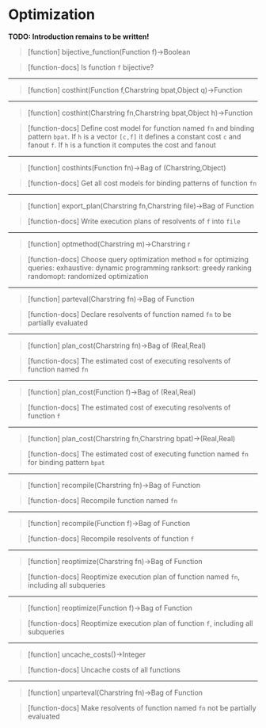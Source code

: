 # Optimization
**TODO: Introduction remains to be written!**
> [function]
> bijective_function(Function f)->Boolean

> [function-docs]
> Is function `f` bijective? 



___

> [function]
> costhint(Function f,Charstring bpat,Object q)->Function



___

> [function]
> costhint(Charstring fn,Charstring bpat,Object h)->Function

> [function-docs]
> Define cost model for function named `fn` and binding pattern `bpat`. 
>      If `h` is a vector `[c,f]` it defines a constant cost `c` and fanout `f`.
>      If `h` is a function it computes the cost and fanout 



___

> [function]
> costhints(Function fn)->Bag of (Charstring,Object)

> [function-docs]
> Get all cost models for binding patterns of function `fn` 



___

> [function]
> export_plan(Charstring fn,Charstring file)->Bag of Function

> [function-docs]
> Write execution plans of resolvents of `f` into `file` 



___

> [function]
> optmethod(Charstring m)->Charstring r

> [function-docs]
> Choose query optimization method `m` for optimizing queries:
>      exhaustive: dynamic programming
>      ranksort:   greedy ranking
>      randomopt:  randomized optimization 



___

> [function]
> parteval(Charstring fn)->Bag of Function

> [function-docs]
> Declare resolvents of function named `fn` to be partially evaluated 



___

> [function]
> plan_cost(Charstring fn)->Bag of (Real,Real)

> [function-docs]
> The estimated cost of executing resolvents of function named `fn` 



___

> [function]
> plan_cost(Function f)->Bag of (Real,Real)

> [function-docs]
> The estimated cost of executing resolvents of function `f` 



___

> [function]
> plan_cost(Charstring fn,Charstring bpat)->(Real,Real)

> [function-docs]
> The estimated cost of executing function named `fn` 
>      for binding pattern `bpat` 



___

> [function]
> recompile(Charstring fn)->Bag of Function

> [function-docs]
> Recompile function named `fn` 



___

> [function]
> recompile(Function f)->Bag of Function

> [function-docs]
> Recompile resolvents of function `f` 



___

> [function]
> reoptimize(Charstring fn)->Bag of Function

> [function-docs]
> Reoptimize execution plan of function named `fn`, 
>       including all subqueries 



___

> [function]
> reoptimize(Function f)->Bag of Function

> [function-docs]
> Reoptimize execution plan of function `f`, including all subqueries 



___

> [function]
> uncache_costs()->Integer

> [function-docs]
> Uncache costs of all functions 



___

> [function]
> unparteval(Charstring fn)->Bag of Function

> [function-docs]
> Make resolvents of function named `fn` not be partially evaluated 


